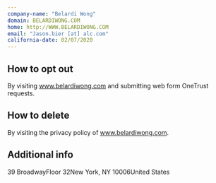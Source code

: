 ```yaml
---
company-name: "Belardi Wong"
domain: BELARDIWONG.COM
home: http://WWW.BELARDIWONG.COM
email: "Jason.bier [at] alc.com"
california-date: 02/07/2020
---
```

## How to opt out


By visiting www.belardiwong.com and submitting web form OneTrust requests.

## How to delete


By visiting the privacy policy of www.belardiwong.com.

## Additional info




39 BroadwayFloor 32New York, NY 10006United States













